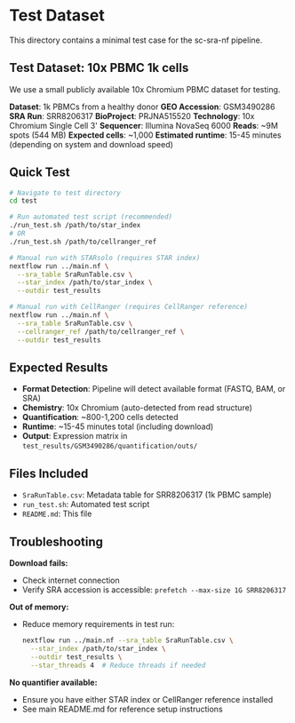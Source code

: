 # Test Dataset

This directory contains a minimal test case for the sc-sra-nf pipeline.

## Test Dataset: 10x PBMC 1k cells

We use a small publicly available 10x Chromium PBMC dataset for testing.

**Dataset**: 1k PBMCs from a healthy donor
**GEO Accession**: GSM3490286
**SRA Run**: SRR8206317
**BioProject**: PRJNA515520
**Technology**: 10x Chromium Single Cell 3'
**Sequencer**: Illumina NovaSeq 6000
**Reads**: ~9M spots (544 MB)
**Expected cells**: ~1,000
**Estimated runtime**: 15-45 minutes (depending on system and download speed)

## Quick Test

```bash
# Navigate to test directory
cd test

# Run automated test script (recommended)
./run_test.sh /path/to/star_index
# OR
./run_test.sh /path/to/cellranger_ref

# Manual run with STARsolo (requires STAR index)
nextflow run ../main.nf \
  --sra_table SraRunTable.csv \
  --star_index /path/to/star_index \
  --outdir test_results

# Manual run with CellRanger (requires CellRanger reference)
nextflow run ../main.nf \
  --sra_table SraRunTable.csv \
  --cellranger_ref /path/to/cellranger_ref \
  --outdir test_results
```

## Expected Results

- **Format Detection**: Pipeline will detect available format (FASTQ, BAM, or SRA)
- **Chemistry**: 10x Chromium (auto-detected from read structure)
- **Quantification**: ~800-1,200 cells detected
- **Runtime**: ~15-45 minutes total (including download)
- **Output**: Expression matrix in `test_results/GSM3490286/quantification/outs/`

## Files Included

- `SraRunTable.csv`: Metadata table for SRR8206317 (1k PBMC sample)
- `run_test.sh`: Automated test script
- `README.md`: This file

## Troubleshooting

**Download fails:**
- Check internet connection
- Verify SRA accession is accessible: `prefetch --max-size 1G SRR8206317`

**Out of memory:**
- Reduce memory requirements in test run:
  ```bash
  nextflow run ../main.nf --sra_table SraRunTable.csv \
    --star_index /path/to/star_index \
    --outdir test_results \
    --star_threads 4  # Reduce threads if needed
  ```

**No quantifier available:**
- Ensure you have either STAR index or CellRanger reference installed
- See main README.md for reference setup instructions
